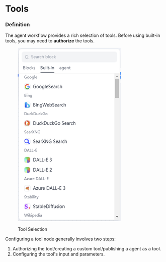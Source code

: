 # Tools

### Definition

The agent workflow provides a rich selection of tools. Before using built-in tools, you may need to **authorize** the tools.

<figure><img src="../../../.gitbook/assets/builtin.png" alt=""><figcaption><p>Tool Selection</p></figcaption></figure>

Configuring a tool node generally involves two steps:

1. Authorizing the tool/creating a custom tool/publishing a agent as a tool.
2. Configuring the tool's input and parameters.
